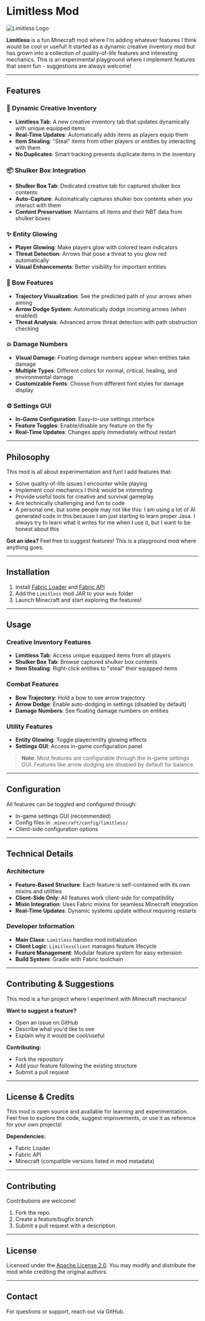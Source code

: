 # Limitless Mod

![Limitless Logo](https://cdn.modrinth.com/data/cached_images/865647713e4691ffc4400e9d38ce492c2c58e44b.png)

**Limitless** is a fun Minecraft mod where I'm adding whatever features I think would be cool or useful! It started as a dynamic creative inventory mod but has grown into a collection of quality-of-life features and interesting mechanics. This is an experimental playground where I implement features that seem fun - suggestions are always welcome!

---

## Features

### 🎒 Dynamic Creative Inventory
- **Limitless Tab**: A new creative inventory tab that updates dynamically with unique equipped items
- **Real-Time Updates**: Automatically adds items as players equip them
- **Item Stealing**: "Steal" items from other players or entities by interacting with them
- **No Duplicates**: Smart tracking prevents duplicate items in the inventory

### 📦 Shulker Box Integration  
- **Shulker Box Tab**: Dedicated creative tab for captured shulker box contents
- **Auto-Capture**: Automatically captures shulker box contents when you interact with them
- **Content Preservation**: Maintains all items and their NBT data from shulker boxes

### ✨ Entity Glowing
- **Player Glowing**: Make players glow with colored team indicators
- **Threat Detection**: Arrows that pose a threat to you glow red automatically
- **Visual Enhancements**: Better visibility for important entities

### 🏹 Bow Features
- **Trajectory Visualization**: See the predicted path of your arrows when aiming
- **Arrow Dodge System**: Automatically dodge incoming arrows (when enabled)
- **Threat Analysis**: Advanced arrow threat detection with path obstruction checking

### 💥 Damage Numbers
- **Visual Damage**: Floating damage numbers appear when entities take damage
- **Multiple Types**: Different colors for normal, critical, healing, and environmental damage
- **Customizable Fonts**: Choose from different font styles for damage display

### ⚙️ Settings GUI
- **In-Game Configuration**: Easy-to-use settings interface
- **Feature Toggles**: Enable/disable any feature on the fly
- **Real-Time Updates**: Changes apply immediately without restart

---

## Philosophy

This mod is all about experimentation and fun! I add features that:
- Solve quality-of-life issues I encounter while playing
- Implement cool mechanics I think would be interesting
- Provide useful tools for creative and survival gameplay
- Are technically challenging and fun to code
- A personal one, but some people may not like this: I am using a lot of AI generated code in this because I am just starting to learn proper Java. I always try to learn what it writes for me when I use it, but I want to be honest about this

**Got an idea?** Feel free to suggest features! This is a playground mod where anything goes.

---

## Installation

1. Install [Fabric Loader](https://fabricmc.net/) and [Fabric API](https://modrinth.com/mod/fabric-api)
2. Add the `Limitless` mod JAR to your `mods` folder
3. Launch Minecraft and start exploring the features!

---

## Usage

### Creative Inventory Features
- **Limitless Tab**: Access unique equipped items from all players
- **Shulker Box Tab**: Browse captured shulker box contents
- **Item Stealing**: Right-click entities to "steal" their equipped items

### Combat Features  
- **Bow Trajectory**: Hold a bow to see arrow trajectory
- **Arrow Dodge**: Enable auto-dodging in settings (disabled by default)
- **Damage Numbers**: See floating damage numbers on entities

### Utility Features
- **Entity Glowing**: Toggle player/entity glowing effects
- **Settings GUI**: Access in-game configuration panel

> **Note**: Most features are configurable through the in-game settings GUI. Features like arrow dodging are disabled by default for balance.

---

## Configuration

All features can be toggled and configured through:
- In-game settings GUI (recommended)
- Config files in `.minecraft/config/limitless/`
- Client-side configuration options

---

## Technical Details

### Architecture
- **Feature-Based Structure**: Each feature is self-contained with its own mixins and utilities
- **Client-Side Only**: All features work client-side for compatibility
- **Mixin Integration**: Uses Fabric mixins for seamless Minecraft integration
- **Real-Time Updates**: Dynamic systems update without requiring restarts

### Developer Information
- **Main Class**: `Limitless` handles mod initialization
- **Client Logic**: `LimitlessClient` manages feature lifecycle
- **Feature Management**: Modular feature system for easy extension
- **Build System**: Gradle with Fabric toolchain

---

## Contributing & Suggestions

This mod is a fun project where I experiment with Minecraft mechanics! 

**Want to suggest a feature?** 
- Open an issue on GitHub
- Describe what you'd like to see
- Explain why it would be cool/useful

**Contributing:**
- Fork the repository
- Add your feature following the existing structure
- Submit a pull request

---

## License & Credits

This mod is open source and available for learning and experimentation. Feel free to explore the code, suggest improvements, or use it as reference for your own projects!

**Dependencies:**
- Fabric Loader
- Fabric API
- Minecraft (compatible versions listed in mod metadata)

---

## Contributing

Contributions are welcome!  
1. Fork the repo.  
2. Create a feature/bugfix branch.  
3. Submit a pull request with a description.

---

## License

Licensed under the [Apache License 2.0](LICENSE). You may modify and distribute the mod while crediting the original authors.

---

## Contact

For questions or support, reach out via GitHub.
